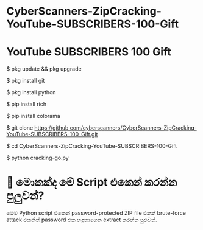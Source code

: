 # CyberScanners-ZipCracking-YouTube-SUBSCRIBERS-100-Gift

# YouTube SUBSCRIBERS 100 Gift

$ pkg update && pkg upgrade

$ pkg install git

$ pkg install python

$ pip install rich

$ pip install colorama

$ git clone https://github.com/cyberscanners/CyberScanners-ZipCracking-YouTube-SUBSCRIBERS-100-Gift.git

$ cd CyberScanners-ZipCracking-YouTube-SUBSCRIBERS-100-Gift

$ python cracking-go.py


# 🔐 මොකක්ද මේ Script එකෙන් කරන්න පුලුවන්?

මෙම Python script එකෙන් password-protected ZIP file එකක් brute-force attack එකකින් password එක හඳුනාගෙන extract කරන්න පුළුවන්.
